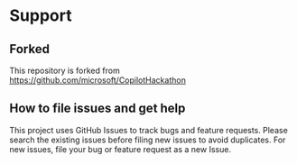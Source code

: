# Support

## Forked

This repository is forked from https://github.com/microsoft/CopilotHackathon

## How to file issues and get help

This project uses GitHub Issues to track bugs and feature requests. Please search the existing issues before filing new issues to avoid duplicates. For new issues, file your bug or feature request as a new Issue.